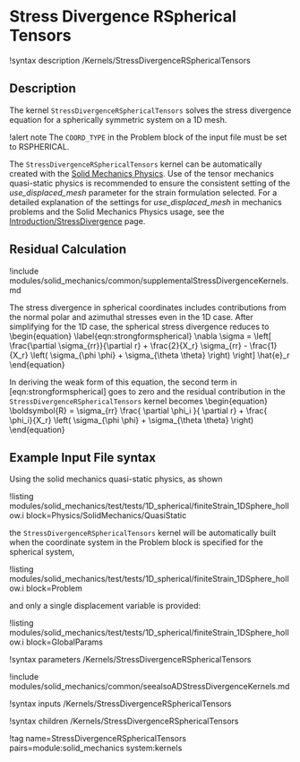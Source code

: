 # Stress Divergence RSpherical Tensors

!syntax description /Kernels/StressDivergenceRSphericalTensors

## Description

The kernel `StressDivergenceRSphericalTensors` solves the stress divergence equation for a
spherically symmetric system on a 1D mesh.

!alert note
The `COORD_TYPE` in the Problem block of the input file must be set to RSPHERICAL.

The `StressDivergenceRSphericalTensors` kernel can be automatically created with the
[Solid Mechanics Physics](/Physics/SolidMechanics/QuasiStatic/index.md). Use of the tensor
mechanics quasi-static physics is recommended to ensure the consistent setting of the *use_displaced_mesh*
parameter for the strain formulation selected.  For a detailed explanation of the settings for
_use_displaced_mesh_ in mechanics problems and the Solid Mechanics Physics usage, see the
[Introduction/StressDivergence](/StressDivergence.md) page.

## Residual Calculation

!include modules/solid_mechanics/common/supplementalStressDivergenceKernels.md

The stress divergence in spherical coordinates includes contributions from the normal polar and
azimuthal stresses even in the 1D case.  After simplifying for the 1D case, the spherical stress
divergence reduces to
\begin{equation}
\label{eqn:strongformspherical}
\nabla \sigma  =  \left[ \frac{\partial \sigma_{rr}}{\partial r} + \frac{2}{X_r} \sigma_{rr} - \frac{1}{X_r} \left( \sigma_{\phi \phi} + \sigma_{\theta \theta} \right)  \right] \hat{e}_r
\end{equation}

In deriving the weak form of this equation, the second term in [eqn:strongformspherical]
goes to zero and the residual contribution in the `StressDivergenceRSphericalTensors` kernel becomes
\begin{equation}
\boldsymbol{R} = \sigma_{rr} \frac{ \partial \phi_i }{ \partial r} + \frac{ \phi_i}{X_r} \left( \sigma_{\phi \phi} + \sigma_{\theta \theta} \right)
\end{equation}

## Example Input File syntax

Using the solid mechanics quasi-static physics, as shown

!listing modules/solid_mechanics/test/tests/1D_spherical/finiteStrain_1DSphere_hollow.i
         block=Physics/SolidMechanics/QuasiStatic

the `StressDivergenceRSphericalTensors` kernel will be automatically built when the coordinate system
in the Problem block is specified for the spherical system,

!listing modules/solid_mechanics/test/tests/1D_spherical/finiteStrain_1DSphere_hollow.i block=Problem

and only a single displacement variable is provided:

!listing modules/solid_mechanics/test/tests/1D_spherical/finiteStrain_1DSphere_hollow.i block=GlobalParams

!syntax parameters /Kernels/StressDivergenceRSphericalTensors

!include modules/solid_mechanics/common/seealsoADStressDivergenceKernels.md

!syntax inputs /Kernels/StressDivergenceRSphericalTensors

!syntax children /Kernels/StressDivergenceRSphericalTensors

!tag name=StressDivergenceRSphericalTensors pairs=module:solid_mechanics system:kernels

